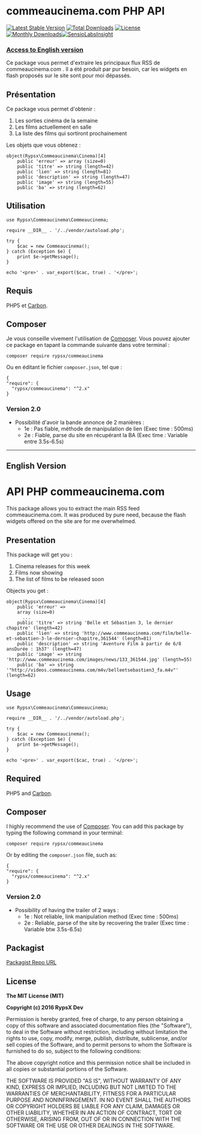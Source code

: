 commeaucinema.com PHP API
=======================

[![Latest Stable Version](https://poser.pugx.org/rypsx/commeaucinema/v/stable?format=flat-square)](https://packagist.org/packages/rypsx/commeaucinema) [![Total Downloads](https://poser.pugx.org/rypsx/commeaucinema/downloads?format=flat-square)](https://packagist.org/packages/rypsx/commeaucinema) [![License](https://poser.pugx.org/rypsx/commeaucinema/license?format=flat-square)](https://packagist.org/packages/rypsx/commeaucinema) [![Monthly Downloads](https://poser.pugx.org/rypsx/commeaucinema/d/monthly?format=flat-square)](https://packagist.org/packages/rypsx/commeaucinema)[![SensioLabsInsight](https://insight.sensiolabs.com/projects/219dc895-5a91-419d-97b1-5a8aebe5f498/mini.png)](https://insight.sensiolabs.com/projects/219dc895-5a91-419d-97b1-5a8aebe5f498)

### [Access to English version](#english)

Ce package vous permet d'extraire les principaux flux RSS de commeaucinema.com . Il a été produit par pur besoin, car les widgets en flash proposés sur le site sont pour moi dépassés.

## Présentation

Ce package vous permet d'obtenir :

1. Les sorties cinéma de la semaine
2. Les films actuellement en salle
3. La liste des films qui sortiront prochainement

Les objets que vous obtenez :

	object(Rypsx\Commeaucinema\Cinema)[4]
		public 'erreur' => array (size=0)
		public 'titre' => string (length=42)
		public 'lien' => string (length=81)
		public 'description' => string (length=47)
		public 'image' => string (length=55)
		public 'ba' => string (length=62)

## Utilisation

	use Rypsx\Commeaucinema\Commeaucinema;

	require __DIR__ . '/../vendor/autoload.php';

	try {
	    $cac = new Commeaucinema();
	} catch (Exception $e) {
	    print $e->getMessage();
	}

	echo '<pre>' . var_export($cac, true) . '</pre>';

## Requis

PHP5 et [Carbon](https://github.com/briannesbitt/carbon).


## Composer

Je vous conseille vivement l'utilisation de [Composer](https://getcomposer.org/).
Vous pouvez ajouter ce package en tapant la commande suivante dans votre terminal :

    composer require rypsx/commeaucinema

Ou en éditant le fichier `composer.json`, tel que :

    {
    "require": {
      "rypsx/commeaucinema": "^2.x"
    }
 

### Version 2.0
- Possibilité d'avoir la bande annonce de 2 manières :
	- 1e : Pas fiable, méthode de manipulation de lien (Exec time : 500ms)
	- 2e : Fiable, parse du site en récupérant la BA (Exec time : Variable entre 3.5s-6.5s)

---

## English Version <a id="english"></a> 

# API PHP commeaucinema.com

This package allows you to extract the main RSS feed commeaucinema.com. It was produced by pure need, because the flash widgets offered on the site are for me overwhelmed.

## Presentation

This package will get you :

1. Cinema releases for this week
2. Films now showing
3. The list of films to be released soon

Objects you get :

	object(Rypsx\Commeaucinema\Cinema)[4]
		public 'erreur' => 
		array (size=0)
		  ...
		public 'titre' => string 'Belle et Sébastien 3, le dernier chapitre' (length=42)
		public 'lien' => string 'http://www.commeaucinema.com/film/belle-et-sebastien-3-le-dernier-chapitre,361544' (length=81)
		public 'description' => string 'Aventure Film à partir de 6/8 ansDurée : 1h37' (length=47)
		public 'image' => string 'http://www.commeaucinema.com/images/news/133_361544.jpg' (length=55)
		public 'ba' => string '"http://videos.commeaucinema.com/m4v/belleetsebastien3_fa.m4v"' (length=62)

## Usage

	use Rypsx\Commeaucinema\Commeaucinema;

	require __DIR__ . '/../vendor/autoload.php';

	try {
	    $cac = new Commeaucinema();
	} catch (Exception $e) {
	    print $e->getMessage();
	}

	echo '<pre>' . var_export($cac, true) . '</pre>';

## Required

PHP5 and [Carbon](https://github.com/briannesbitt/carbon).


## Composer

I highly recommend the use of [Composer](https://getcomposer.org/).
You can add this package by typing the following command in your terminal:

    composer require rypsx/commeaucinema

Or by editing the `composer.json` file, such as:

    {
    "require": {
      "rypsx/commeaucinema": "^2.x"
    }

### Version 2.0
- Possibility of having the trailer of 2 ways :
	- 1e : Not reliable, link manipulation method (Exec time : 500ms)
	- 2e : Reliable, parse of the site by recovering the trailer (Exec time : Variable btw 3.5s-6.5s)

## Packagist

[Packagist Repo URL](https://packagist.org/packages/rypsx/commeaucinema)

## License

**The MIT License (MIT)**

**Copyright (c) 2016 RypsX Dev**

Permission is hereby granted, free of charge, to any person obtaining a copy
of this software and associated documentation files (the "Software"), to deal
in the Software without restriction, including without limitation the rights
to use, copy, modify, merge, publish, distribute, sublicense, and/or sell
copies of the Software, and to permit persons to whom the Software is
furnished to do so, subject to the following conditions:

The above copyright notice and this permission notice shall be included in all
copies or substantial portions of the Software.

THE SOFTWARE IS PROVIDED "AS IS", WITHOUT WARRANTY OF ANY KIND, EXPRESS OR
IMPLIED, INCLUDING BUT NOT LIMITED TO THE WARRANTIES OF MERCHANTABILITY,
FITNESS FOR A PARTICULAR PURPOSE AND NONINFRINGEMENT. IN NO EVENT SHALL THE
AUTHORS OR COPYRIGHT HOLDERS BE LIABLE FOR ANY CLAIM, DAMAGES OR OTHER
LIABILITY, WHETHER IN AN ACTION OF CONTRACT, TORT OR OTHERWISE, ARISING FROM,
OUT OF OR IN CONNECTION WITH THE SOFTWARE OR THE USE OR OTHER DEALINGS IN THE
SOFTWARE.